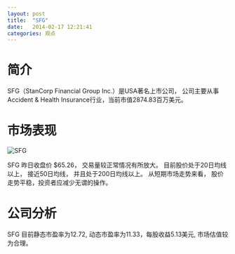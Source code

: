 ```yaml
---
layout: post
title:  "SFG"
date:   2014-02-17 12:21:41
categories: 观点
---
```


# 简介
SFG（StanCorp Financial Group Inc.）是USA著名上市公司，
公司主要从事Accident & Health Insurance行业，当前市值2874.83百万美元。

# 市场表现

![SFG](http://finviz.com/chart.ashx?t=SFG&ty=c&ta=1&p=d&s=l)

SFG 昨日收盘价 $65.26，
交易量较正常情况有所放大。
目前股价处于20日均线以上，
接近50日均线，
并且处于200日均线以上。
从短期市场走势来看，
股价走势平稳，投资者应减少无谓的操作。

# 公司分析
SFG 目前静态市盈率为12.72, 动态市盈率为11.33，每股收益5.13美元,
市场估值较为合理。
